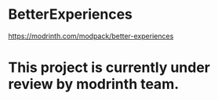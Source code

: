 # BetterExperiences
https://modrinth.com/modpack/better-experiences

# This project is currently under review by modrinth team.
